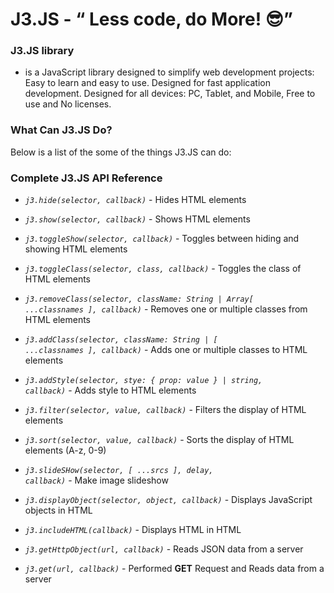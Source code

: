 # J3.JS - “ Less code, do More! 😎”
### J3.JS library
- is a JavaScript library designed to simplify web development projects:  Easy to learn and easy to use.  Designed for fast application development.  Designed for all devices: PC, Tablet, and Mobile, Free to use and No licenses.

### What Can J3.JS Do?
Below is a list of the some of the things J3.JS can do:

### Complete J3.JS API Reference
- <code><i>j3.hide(selector, callback)</i></code> - Hides HTML elements	

- <code><i>j3.show(selector, callback)</i></code> - Shows HTML elements	

- <code><i>j3.toggleShow(selector, callback)</i></code> - Toggles between hiding and showing HTML elements	

- <code><i>j3.toggleClass(selector, class, callback)</i></code> - Toggles the class of HTML elements

- <code><i>j3.removeClass(selector, className: String | Array[ ...classnames ], callback)</i></code> - Removes one or multiple classes from HTML elements

- <code><i>j3.addClass(selector, className: String | [ ...classnames ], callback)</i></code> - Adds one or multiple classes to HTML elements	

- <code><i>j3.addStyle(selector, stye: { prop: value } | string, callback)</i></code> -	Adds style to HTML elements		

- <code><i>j3.filter(selector, value, callback)</i></code>	- Filters the display of HTML elements	

- <code><i>j3.sort(selector, value, callback)</i></code>	-	Sorts the display of HTML elements (A-z, 0-9)	

-	<code><i>j3.slideSHow(selector, [ ...srcs ], delay, callback)</i></code>	- Make image slideshow 

- <code><i>j3.displayObject(selector, object, callback)</i></code>	-	Displays JavaScript objects in HTML	

- <code><i>j3.includeHTML(callback)</i></code>	-	Displays HTML in HTML	

- <code><i>j3.getHttpObject(url, callback)</i></code>	-	Reads JSON data from a server	

- <code><i>j3.get(url, callback)</i></code> - Performed <b>GET</b> Request and	Reads data from a server











